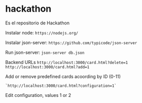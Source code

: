 # hackathon
Es el repositorio de Hackathon

Instalar node:
	`https://nodejs.org/`


Instalar json-server:
	`https://github.com/typicode/json-server`


Run json-server:
	`json-server db.json`


Backend URLs
	`http://localhost:3000/card.html?delete=1`
	`http://localhost:3000/card.html?add=1`

Add or remove predefined cards acoording by ID (0-11)

	`http://localhost:3000/card.html?configuration=1`

Edit configuration, values 1 or 2